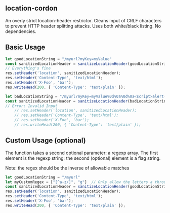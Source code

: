 ## location-cordon

An overly strict location-header restrictor.  Cleans input of CRLF characters to prevent HTTP header splitting attacks.  Uses both white/black listing.  No dependencies.

## Basic Usage
```javascript
let goodLocationString = "/myurl?myKey=myValue"
const sanitizedLocationHeader = sanitizeLocationHeader(goodLocationString)
// Everything's fine
res.setHeader('location', sanitizedLocationHeader);
res.setHeader('Content-Type', 'text/html');
res.setHeader('X-Foo', 'bar');
res.writeHead(200, { 'Content-Type': 'text/plain' });
```

```javascript
let badLocationString = "/myurl?myKey=myValue%0d%0a%0d%0a<script>alert(document.domain)</script>"
const sanitizedLocationHeader = sanitizeLocationHeader(badLocationString)
// Error: Invalid Input
    // res.setHeader('location', sanitizedLocationHeader);
    // res.setHeader('Content-Type', 'text/html');
    // res.setHeader('X-Foo', 'bar');
    // res.writeHead(200, { 'Content-Type': 'text/plain' });
```


## Custom Usage (optional)
The function takes a second optional parameter: a regexp array.  The first element is the regexp string; the second (optional) element is a flag string.

Note: the regex should be the inverse of allowable matches

```javascript
let goodLocationString = "/myurl"
let myCustomRegex = ["[^a-z/]", "g"]  // Only allow the letters a through z and the forward slash
const sanitizedLocationHeader = sanitizeLocationHeader(goodLocationString, myCustomRegex)
res.setHeader('location', sanitizedLocationHeader);
res.setHeader('Content-Type', 'text/html');
res.setHeader('X-Foo', 'bar');
res.writeHead(200, { 'Content-Type': 'text/plain' });
```